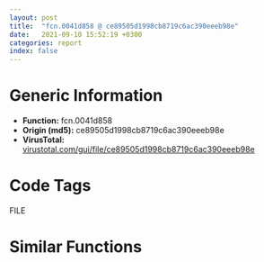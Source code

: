 ```yaml
---
layout: post
title:  "fcn.0041d858 @ ce89505d1998cb8719c6ac390eeeb98e"
date:   2021-09-10 15:52:19 +0300
categories: report
index: false
---
```


# Generic Information
- **Function:** fcn.0041d858
- **Origin (md5):** ce89505d1998cb8719c6ac390eeeb98e
- **VirusTotal:** [virustotal.com/gui/file/ce89505d1998cb8719c6ac390eeeb98e][virustotal_ref]

# Code Tags
<span class="tag" id="FILE">FILE</span>


# Similar Functions
<script type="text/javascript" src="https://www.gstatic.com/charts/loader.js"></script>
<script type="text/javascript">

    google.charts.load('current', {'packages':['corechart']});
    google.charts.setOnLoadCallback(drawChart);

    function drawChart() {
    var data = new google.visualization.DataTable();
        data.addColumn('number', 'X');
        data.addColumn('number', 'Y');
        data.addColumn({type: 'string', role: 'tooltip', 'p': {'html': true}});
        data.addColumn({'type': 'string', 'role': 'style'});
        
        data.addRows([
    [-70.32797241210938, -85.56702423095703, '<b><a href="/report/fcn.0041d858@ce89505d1998cb8719c6ac390eeeb98e">fcn.0041d858</a><br>@ce89505d1998cb8719c6ac390eeeb98e</b><br><br>xor eax eax<br>push eax<br>push eax<br>push 3<br>push eax<br>push 3<br>push 0x40000000<br>push str.CONOUT_<br>call dword[sym.imp.KERNEL32.dll_CreateFileW]<br>mov dword[0x42f9b0] eax<br>ret<br>', 'point { fill-color: #e0440e; }'],
[98.07410430908203, -84.91226196289062, '<b><a href="/report/fcn.00613b20@52d540e8e13e0f0bbb8946b2363a382d">fcn.00613b20</a><br>@52d540e8e13e0f0bbb8946b2363a382d</b><br><br>xor eax eax<br>push eax<br>push eax<br>push 3<br>push eax<br>push 3<br>push 0x40000000<br>push str.CONOUT_<br>call dword[sym.imp.KERNEL32.dll_CreateFileW]<br>mov dword[0x6a01a0] eax<br>ret<br>', 'null'],
[66.7155990600586, 0.4070880115032196, '<b><a href="/report/fcn.006596f6@8c848ad89aab40a1738b363a37856125">fcn.006596f6</a><br>@8c848ad89aab40a1738b363a37856125</b><br><br>xor eax eax<br>push eax<br>push eax<br>push 3<br>push eax<br>push 3<br>push 0x40000000<br>push str.CONOUT_<br>call dword[sym.imp.KERNEL32.dll_CreateFileW]<br>mov dword[0x663dd0] eax<br>ret<br>', 'null'],
[-15.350149154663086, 121.152099609375, '<b><a href="/report/fcn.100265cb@4c3818fdf32d89a09257dbc9d3e142ea">fcn.100265cb</a><br>@4c3818fdf32d89a09257dbc9d3e142ea</b><br><br>xor eax eax<br>push eax<br>push eax<br>push 3<br>push eax<br>push 3<br>push 0x40000000<br>push str.CONOUT_<br>call dword[sym.imp.KERNEL32.dll_CreateFileA]<br>mov dword[0x10035074] eax<br>ret<br>', 'null'],
[16.650083541870117, 19.406848907470703, '<b><a href="/report/fcn.00495f34@912f1d013a0d6151bc7a7cef6da1b2a0">fcn.00495f34</a><br>@912f1d013a0d6151bc7a7cef6da1b2a0</b><br><br>xor eax eax<br>push eax<br>push eax<br>push 3<br>push eax<br>push 3<br>push 0x40000000<br>push str.CONOUT_<br>call dword[sym.imp.KERNEL32.dll_CreateFileW]<br>mov dword[0x4b92d0] eax<br>ret<br>', 'null'],
[7.681304454803467, 65.56305694580078, '<b><a href="/report/fcn.0041d298@e9c6b3bcaa2edc455cb26f1e0f4a513a">fcn.0041d298</a><br>@e9c6b3bcaa2edc455cb26f1e0f4a513a</b><br><br>xor eax eax<br>push eax<br>push eax<br>push 3<br>push eax<br>push 3<br>push 0x40000000<br>push str.CONOUT_<br>call dword[sym.imp.KERNEL32.dll_CreateFileW]<br>mov dword[0x42e9b0] eax<br>ret<br>', 'null'],
[110.77179718017578, 26.34953498840332, '<b><a href="/report/fcn.0040dc66@f9b80f61ad003ebdee20dab4a0087d2a">fcn.0040dc66</a><br>@f9b80f61ad003ebdee20dab4a0087d2a</b><br><br>xor eax eax<br>push eax<br>push eax<br>push 3<br>push eax<br>push 3<br>push 0x40000000<br>push str.CONOUT_<br>call dword[sym.imp.KERNEL32.dll_CreateFileW]<br>mov dword[0x4ceda0] eax<br>ret<br>', 'null'],
[39.10210037231445, 105.13419342041016, '<b><a href="/report/fcn.004210f9@20a93604f17ee6f3c2aa7b1f7a497fcf">fcn.004210f9</a><br>@20a93604f17ee6f3c2aa7b1f7a497fcf</b><br><br>xor eax eax<br>push eax<br>push eax<br>push 3<br>push eax<br>push 3<br>push 0x40000000<br>push str.CONOUT_<br>call dword[sym.imp.KERNEL32.dll_CreateFileW]<br>mov dword[0x482f20] eax<br>ret<br>', 'null'],
[-82.8106918334961, 102.13756561279297, '<b><a href="/report/fcn.0040e2b6@1fd683a7f72f257d6d6de6e845d6c40a">fcn.0040e2b6</a><br>@1fd683a7f72f257d6d6de6e845d6c40a</b><br><br>xor eax eax<br>push eax<br>push eax<br>push 3<br>push eax<br>push 3<br>push 0x40000000<br>push str.CONOUT_<br>call dword[sym.imp.KERNEL32.dll_CreateFileW]<br>mov dword[0x4cfda0] eax<br>ret<br>', 'null'],
[-62.95475769042969, -1.3405888080596924, '<b><a href="/report/fcn.00420409@b8b9cf6862b0d68d10750002e5baaf97">fcn.00420409</a><br>@b8b9cf6862b0d68d10750002e5baaf97</b><br><br>xor eax eax<br>push eax<br>push eax<br>push 3<br>push eax<br>push 3<br>push 0x40000000<br>push str.CONOUT_<br>call dword[sym.imp.KERNEL32.dll_CreateFileW]<br>mov dword[0x475f20] eax<br>ret<br>', 'null'],
[53.32810974121094, 46.435691833496094, '<b><a href="/report/fcn.00420409@9571c7458fae91969aaed3955e433f49">fcn.00420409</a><br>@9571c7458fae91969aaed3955e433f49</b><br><br>xor eax eax<br>push eax<br>push eax<br>push 3<br>push eax<br>push 3<br>push 0x40000000<br>push str.CONOUT_<br>call dword[sym.imp.KERNEL32.dll_CreateFileW]<br>mov dword[0x475f20] eax<br>ret<br>', 'null'],
[-22.344837188720703, -93.65242767333984, '<b><a href="/report/fcn.004399d3@d96761eb00d2d97e2b6f5ffffed0b46a">fcn.004399d3</a><br>@d96761eb00d2d97e2b6f5ffffed0b46a</b><br><br>xor eax eax<br>push eax<br>push eax<br>push 3<br>push eax<br>push 3<br>push 0x40000000<br>push str.CONOUT_<br>call dword[sym.imp.KERNEL32.dll_CreateFileW]<br>mov dword[0x4c0480] eax<br>ret<br>', 'null'],
[-146.10081481933594, -30.382774353027344, '<b><a href="/report/fcn.0047fa2b@6f3954a480bef11309decb3759df55ad">fcn.0047fa2b</a><br>@6f3954a480bef11309decb3759df55ad</b><br><br>xor eax eax<br>push eax<br>push eax<br>push 3<br>push eax<br>push 3<br>push 0x40000000<br>push str.CONOUT_<br>call dword[sym.imp.KERNEL32.dll_CreateFileW]<br>mov dword[0x49b9b0] eax<br>ret<br>', 'null'],
[62.4715576171875, -50.06074905395508, '<b><a href="/report/fcn.0041d298@b9e7701b101639a92238161f00b7471e">fcn.0041d298</a><br>@b9e7701b101639a92238161f00b7471e</b><br><br>xor eax eax<br>push eax<br>push eax<br>push 3<br>push eax<br>push 3<br>push 0x40000000<br>push str.CONOUT_<br>call dword[sym.imp.KERNEL32.dll_CreateFileW]<br>mov dword[0x42e9b0] eax<br>ret<br>', 'null'],
[29.417163848876953, -84.66092681884766, '<b><a href="/report/fcn.0041c847@6c5b0418e4a4c57d99cda47d2717045d">fcn.0041c847</a><br>@6c5b0418e4a4c57d99cda47d2717045d</b><br><br>xor eax eax<br>push eax<br>push eax<br>push 3<br>push eax<br>push 3<br>push 0x40000000<br>push str.CONOUT_<br>call dword[sym.imp.KERNEL32.dll_CreateFileA]<br>mov dword[0x438298] eax<br>ret<br>', 'null'],
[90.07373046875, 79.76162719726562, '<b><a href="/report/fcn.0044f46d@8d996434378dbdbb47e86342be5446c7">fcn.0044f46d</a><br>@8d996434378dbdbb47e86342be5446c7</b><br><br>xor eax eax<br>push eax<br>push eax<br>push 3<br>push eax<br>push 3<br>push 0x40000000<br>push str.CONOUT_<br>call dword[sym.imp.KERNEL32.dll_CreateFileW]<br>mov dword[0x4f49c0] eax<br>ret<br>', 'null'],
[27.37723159790039, -22.83717155456543, '<b><a href="/report/fcn.0040f796@01be4434cc5f975da87a4b25d209e100">fcn.0040f796</a><br>@01be4434cc5f975da87a4b25d209e100</b><br><br>xor eax eax<br>push eax<br>push eax<br>push 3<br>push eax<br>push 3<br>push 0x40000000<br>push str.CONOUT_<br>call dword[sym.imp.KERNEL32.dll_CreateFileW]<br>mov dword[0x5102b0] eax<br>ret<br>', 'null'],
[112.89168548583984, -29.102903366088867, '<b><a href="/report/fcn.00433a81@368dd66411b8b6ce2bcd15b0e14af5c0">fcn.00433a81</a><br>@368dd66411b8b6ce2bcd15b0e14af5c0</b><br><br>xor eax eax<br>push eax<br>push eax<br>push 3<br>push eax<br>push 3<br>push 0x40000000<br>push str.CONOUT_<br>call dword[sym.imp.KERNEL32.dll_CreateFileW]<br>mov dword[0x4d6870] eax<br>ret<br>', 'null'],
[57.98286056518555, -125.23429107666016, '<b><a href="/report/fcn.0041d298@1bf3bcaca0e582026c935549bb7d8a33">fcn.0041d298</a><br>@1bf3bcaca0e582026c935549bb7d8a33</b><br><br>xor eax eax<br>push eax<br>push eax<br>push 3<br>push eax<br>push 3<br>push 0x40000000<br>push str.CONOUT_<br>call dword[sym.imp.KERNEL32.dll_CreateFileW]<br>mov dword[0x42e9b0] eax<br>ret<br>', 'null'],
[-111.92888641357422, 8.860042572021484, '<b><a href="/report/fcn.00409a84@70e9569a63e2c5481707e2ba7c663021">fcn.00409a84</a><br>@70e9569a63e2c5481707e2ba7c663021</b><br><br>xor eax eax<br>push eax<br>push eax<br>push 3<br>push eax<br>push 3<br>push 0x40000000<br>push str.CONOUT_<br>call dword[sym.imp.KERNEL32.dll_CreateFileW]<br>mov dword[0x412760] eax<br>ret<br>', 'null'],
[-93.3942642211914, -39.328922271728516, '<b><a href="/report/fcn.00420409@3d7f25d788af3e7f7707a736ac852465">fcn.00420409</a><br>@3d7f25d788af3e7f7707a736ac852465</b><br><br>xor eax eax<br>push eax<br>push eax<br>push 3<br>push eax<br>push 3<br>push 0x40000000<br>push str.CONOUT_<br>call dword[sym.imp.KERNEL32.dll_CreateFileW]<br>mov dword[0x475f20] eax<br>ret<br>', 'null'],
[-120.55862426757812, -88.6378402709961, '<b><a href="/report/fcn.0047fa2b@83f49824bfe7c3c24f4b74a2ba6ab65b">fcn.0047fa2b</a><br>@83f49824bfe7c3c24f4b74a2ba6ab65b</b><br><br>xor eax eax<br>push eax<br>push eax<br>push 3<br>push eax<br>push 3<br>push 0x40000000<br>push str.CONOUT_<br>call dword[sym.imp.KERNEL32.dll_CreateFileW]<br>mov dword[0x49b9b0] eax<br>ret<br>', 'null'],
[-38.84687423706055, 76.597412109375, '<b><a href="/report/fcn.00412d56@6e195fbdf6b398dc597c28abc7c7a2ae">fcn.00412d56</a><br>@6e195fbdf6b398dc597c28abc7c7a2ae</b><br><br>xor eax eax<br>push eax<br>push eax<br>push 3<br>push eax<br>push 3<br>push 0x40000000<br>push str.CONOUT_<br>call dword[sym.imp.KERNEL32.dll_CreateFileW]<br>mov dword[0x68ce40] eax<br>ret<br>', 'null'],
[-127.54727172851562, 58.590633392333984, '<b><a href="/report/fcn.0058e6f7@c60344b51fa39a329b92557d24ff7670">fcn.0058e6f7</a><br>@c60344b51fa39a329b92557d24ff7670</b><br><br>xor eax eax<br>push eax<br>push eax<br>push 3<br>push eax<br>push 3<br>push 0x40000000<br>push str.CONOUT_<br>call dword[sym.imp.KERNEL32.dll_CreateFileA]<br>mov dword[0x6007c8] eax<br>ret<br>', 'null'],
[-46.35737609863281, -45.70438766479492, '<b><a href="/report/fcn.00412996@e69fcfbd512770c44a9d6b90a42edeb0">fcn.00412996</a><br>@e69fcfbd512770c44a9d6b90a42edeb0</b><br><br>xor eax eax<br>push eax<br>push eax<br>push 3<br>push eax<br>push 3<br>push 0x40000000<br>push str.CONOUT_<br>call dword[sym.imp.KERNEL32.dll_CreateFileW]<br>mov dword[0x4d4dd0] eax<br>ret<br>', 'null'],
[-75.69985961914062, 44.70145797729492, '<b><a href="/report/fcn.00490f25@289859175c221b107317af7727d26c17">fcn.00490f25</a><br>@289859175c221b107317af7727d26c17</b><br><br>xor eax eax<br>push eax<br>push eax<br>push 3<br>push eax<br>push 3<br>push 0x40000000<br>push str.CONOUT_<br>call dword[sym.imp.KERNEL32.dll_CreateFileA]<br>mov dword[0x4d1014] eax<br>ret<br>', 'null'],
[-2.3398423194885254, -53.292110443115234, '<b><a href="/report/fcn.0041d298@41d541db4a17e11df1b616218be77825">fcn.0041d298</a><br>@41d541db4a17e11df1b616218be77825</b><br><br>xor eax eax<br>push eax<br>push eax<br>push 3<br>push eax<br>push 3<br>push 0x40000000<br>push str.CONOUT_<br>call dword[sym.imp.KERNEL32.dll_CreateFileW]<br>mov dword[0x42e9b0] eax<br>ret<br>', 'null'],
[-58.759517669677734, -135.9775390625, '<b><a href="/report/fcn.004101f6@fec037c981b84fb9df87dac6521840c9">fcn.004101f6</a><br>@fec037c981b84fb9df87dac6521840c9</b><br><br>xor eax eax<br>push eax<br>push eax<br>push 3<br>push eax<br>push 3<br>push 0x40000000<br>push str.CONOUT_<br>call dword[sym.imp.KERNEL32.dll_CreateFileW]<br>mov dword[0x4cd3a0] eax<br>ret<br>', 'null'],
[-17.811431884765625, -10.743014335632324, '<b><a href="/report/fcn.00433aa1@c0371bf2f84d37acabd30e547b4cc5fa">fcn.00433aa1</a><br>@c0371bf2f84d37acabd30e547b4cc5fa</b><br><br>xor eax eax<br>push eax<br>push eax<br>push 3<br>push eax<br>push 3<br>push 0x40000000<br>push str.CONOUT_<br>call dword[sym.imp.KERNEL32.dll_CreateFileW]<br>mov dword[0x448870] eax<br>ret<br>', 'null'],
[2.3006691932678223, -137.37252807617188, '<b><a href="/report/fcn.00416151@0b073c89b077a27e3496540be7574e33">fcn.00416151</a><br>@0b073c89b077a27e3496540be7574e33</b><br><br>xor eax eax<br>push eax<br>push eax<br>push 3<br>push eax<br>push 3<br>push 0x40000000<br>push str.CONOUT_<br>call dword[sym.imp.KERNEL32.dll_CreateFileW]<br>mov dword[0x425860] eax<br>ret<br>', 'null'],
[-28.505887985229492, 31.462955474853516, '<b><a href="/report/fcn.0042529a@d59f9c4f445b9f980173dec064f55091">fcn.0042529a</a><br>@d59f9c4f445b9f980173dec064f55091</b><br><br>xor eax eax<br>push eax<br>push eax<br>push 3<br>push eax<br>push 3<br>push 0x40000000<br>push str.CONOUT_<br>call dword[sym.imp.KERNEL32.dll_CreateFileW]<br>mov dword[0x436ac0] eax<br>ret<br>', 'null'],

        ]);

    var options = {
        title: 'Similarity Plot',
        legend: 'none',
        colors: ['#dedbd9', '#e6693e', '#ec8f6e', '#f3b49f', '#f6c7b6'],
        tooltip: {isHtml: true, trigger: 'both'},
        explorer: {
        actions: ["dragToZoom", "rightClickToReset"],
        },
        chartArea: {
        width: '80%',
        height: '80%'
        },
        width: '100%',
        height: '100%'
    };

    var chart = new google.visualization.ScatterChart(document.getElementById('chart_div'));

    chart.draw(data, options);
    }
    
</script>

<div id="chart_div" style="width: 100%px; height: 100%;"></div>

# Disassembled Code
{% highlight nasm %}

xor eax eax
push eax
push eax
push 3
push eax
push 3
push 0x40000000
push str.CONOUT_
call dword[sym.imp.KERNEL32.dll_CreateFileW]
mov dword[0x42f9b0] eax
ret

{% endhighlight %}

[virustotal_ref]: https://www.virustotal.com/gui/file/ce89505d1998cb8719c6ac390eeeb98e